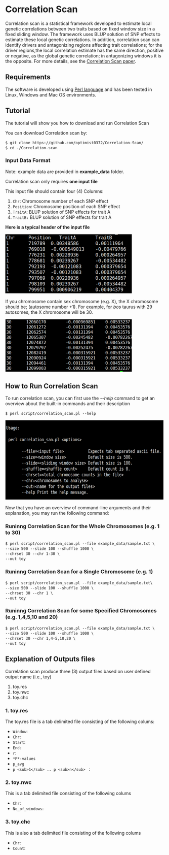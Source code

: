 # Correlation Scan

Correlation scan is a statistical framework developed to estimate local genetic correlations between two traits based on fixed window size in a fixed sliding window. The framework uses BLUP solution of SNP effects to estimate these local genetic correlations. In addition, correlation scan can identify drivers and antagonizing regions affecting trait correlations; for the driver regions,the local correlation estimate has the same direction, positive or negative, as the global genetic correlation; in antagonizing windows it is the opposite. For more details, see the [Correlation Scan paper](https://doi.org/10.1101/2021.11.05.467409).

## Requirements
The software is developed using [Perl language](https://www.perl.org/get.html) and has been tested in Linux, Windows and Mac OS environments.

## Tutorial
The tutorial will show you how to download and run Correlation Scan 

You can download Correlation scan by:

```
$ git clone https://github.com/optimist0372/Correlation-Scan/
$ cd ./Correlation-scan
```

### Input Data Format
Note:  example data are provided in **example_data** folder.

Correlation scan only requires **one input file**

This input file should contain four (4) Columns:

1. `Chr`: Chromosome number of each SNP effect
2. `Position`: Chromosome position of each SNP effect
3. `TraitA`: BLUP solution of SNP effects for trait A
4. `TraitB:` BLUP solution of SNP effects for trait A

**Here is a typical header of the input file**

<img src= "images/head.png" width=400>

If you chromosome contain sex chromosome (e.g. X), the X chromosome should be; (autosome number +1).
For example, for *bos* taurus with 29 autosomes, the X chromosome will be 30.

<img src= "images/tail.png" width=400>

## How to Run Correlation Scan

To run correlation scan, you can first use the *--help* command to get an overview about the built-in commands and their description

```
$ perl script/correlation_scan.pl --help

```

<img src= "images/help.png" width=500, height = 250>

Now that you have an overview of command-line arguments and their explanation, you may run the following command:

### Runinng Correlation Scan for the Whole Chromosomes (e.g. 1 to 30)
```
$ perl script/correlation_scan.pl --file example_data/sample.txt \
--size 500 --slide 100 --shuffle 1000 \
--chrset 30 --chr 1-30 \
--out toy

```
### Runinng Correlation Scan for a Single Chromosome (e.g. 1)
```
$ perl script/correlation_scan.pl --file example_data/sample.txt\
--size 500 --slide 100 --shuffle 1000 \
--chrset 30 --chr 1 \
--out toy 

```
### Runinng Correlation Scan for some Specified Chromosomes (e.g. 1,4,5,10 and 20)
```
$ perl script/correlation_scan.pl --file example_data/sample.txt \
--size 500 --slide 100 --shuffle 1000 \
--chrset 30 --chr 1,4-5,10,20 \
--out toy

```

## Explanation of Outputs files

Correlation scan produce three (3) output files based on user defined output name (i.e., toy)

1. toy.res 
2. toy.nwc
3. toy.chc

### 1. toy.res

The toy.res file is a tab delimited file consisting of the following colums:

 * `Window`:
 * `Chr`:
 * `Start`:
 * `End`:
 * `r`:
 * `*P*-values`
 * `p_avg`
 * `p <sub>1</sub> .. p <sub>n</sub> ` :
 
### 2. toy.nwc
This is a tab delimited file consisting of the following colums
 * `Chr`:
 * `No_of_windows`:
 
### 3. toy.chc
This is also a tab delimited file consisting of the following colums
 * `Chr`:
 * `Count`:
